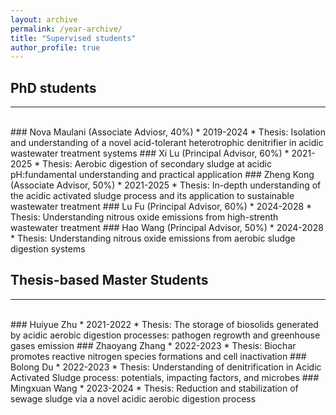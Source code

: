 ```yaml
---
layout: archive
permalink: /year-archive/
title: "Supervised students"
author_profile: true
---
```




## PhD students
---
<br/>
### Nova Maulani (Associate Adviosr, 40%)
* 2019-2024
* Thesis: Isolation and understanding of a novel acid-tolerant heterotrophic denitrifier in acidic wastewater treatment systems
### Xi Lu (Principal Advisor, 60%)
* 2021-2025
* Thesis: Aerobic digestion of secondary sludge at acidic pH:fundamental understanding and practical application
### Zheng Kong (Associate Advisor, 50%)
* 2021-2025
* Thesis: In-depth understanding of the acidic activated sludge process and its application to sustainable wastewater treatment
### Lu Fu (Principal Advisor, 60%)
* 2024-2028
* Thesis: Understanding nitrous oxide emissions from high-strenth wastewater treatment
### Hao Wang (Principal Advisor, 50%)
* 2024-2028
* Thesis: Understanding nitrous oxide emissions from aerobic sludge digestion systems

## Thesis-based Master Students
---
<br/>
### Huiyue Zhu
* 2021-2022
* Thesis: The storage of biosolids generated by acidic aerobic digestion processes: pathogen regrowth and greenhouse gases emission
### Zhaoyang Zhang
* 2022-2023
* Thesis: Biochar promotes reactive nitrogen species formations and cell inactivation
### Bolong Du
* 2022-2023
* Thesis: Understanding of denitrification in Acidic Activated Sludge process: potentials, impacting factors, and microbes
### Mingxuan Wang
* 2023-2024
* Thesis: Reduction and stabilization of sewage sludge 
via a novel acidic aerobic digestion process